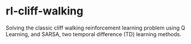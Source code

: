# rl-cliff-walking
Solving the classic cliff walking reinforcement learning problem using Q Learning, and SARSA, two temporal difference (TD) learning methods.
